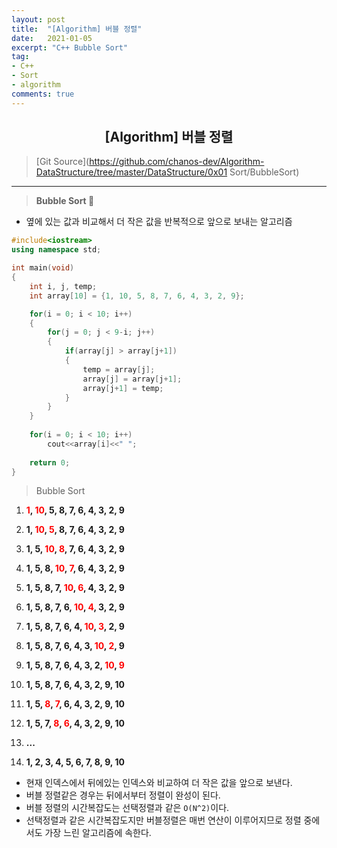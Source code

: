 ```yaml
---
layout: post
title:  "[Algorithm] 버블 정렬"
date:   2021-01-05
excerpt: "C++ Bubble Sort"
tag: 
- C++
- Sort
- algorithm
comments: true
---
```


## <center>[Algorithm] 버블 정렬</center>  

>[Git Source](https://github.com/chanos-dev/Algorithm-DataStructure/tree/master/DataStructure/0x01 Sort/BubbleSort)

---

> <b> Bubble Sort </b> 🧼
 
- 옆에 있는 값과 비교해서 더 작은 값을 반복적으로 앞으로 보내는 알고리즘

```cpp
#include<iostream>
using namespace std;

int main(void)
{
	int i, j, temp;
	int array[10] = {1, 10, 5, 8, 7, 6, 4, 3, 2, 9};

	for(i = 0; i < 10; i++)
	{
		for(j = 0; j < 9-i; j++)
		{
			if(array[j] > array[j+1])
			{
				temp = array[j];
				array[j] = array[j+1];
				array[j+1] = temp;
			}
		}
	}
	
	for(i = 0; i < 10; i++)
		cout<<array[i]<<" ";
	
	return 0;
}
``` 

> Bubble Sort

 1. **<span style="color:red">1</span>, <span style="color:red">10</span>, 5, 8, 7, 6, 4, 3, 2, 9**

 2. **1, <span style="color:red">10</span>, <span style="color:red">5</span>, 8, 7, 6, 4, 3, 2, 9**

 3. **1, 5, <span style="color:red">10</span>, <span style="color:red">8</span>, 7, 6, 4, 3, 2, 9**

 4. **1, 5, 8, <span style="color:red">10</span>, <span style="color:red">7</span>, 6, 4, 3, 2, 9**

 5. **1, 5, 8, 7, <span style="color:red">10</span>, <span style="color:red">6</span>, 4, 3, 2, 9**

 6. **1, 5, 8, 7, 6, <span style="color:red">10</span>, <span style="color:red">4</span>, 3, 2, 9**

 7. **1, 5, 8, 7, 6, 4, <span style="color:red">10</span>, <span style="color:red">3</span>, 2, 9**

 8. **1, 5, 8, 7, 6, 4, 3, <span style="color:red">10</span>, <span style="color:red">2</span>, 9**

 9. **1, 5, 8, 7, 6, 4, 3, 2, <span style="color:red">10</span>, <span style="color:red">9</span>**

 10. **1, 5, 8, 7, 6, 4, 3, 2, 9, 10**

 11. **1, 5, <span style="color:red">8</span>, <span style="color:red">7</span>, 6, 4, 3, 2, 9, 10**

 12. **1, 5, 7, <span style="color:red">8</span>, <span style="color:red">6</span>, 4, 3, 2, 9, 10**

 13. **...**

 14. **1, 2, 3, 4, 5, 6, 7, 8, 9, 10**

- 현재 인덱스에서 뒤에있는 인덱스와 비교하여 더 작은 값을 앞으로 보낸다.
- 버블 정렬같은 경우는 뒤에서부터 정렬이 완성이 된다.
- 버블 정렬의 시간복잡도는 선택정렬과 같은 `O(N^2)`이다.
- 선택정렬과 같은 시간복잡도지만 버블정렬은 매번 연산이 이루어지므로 정렬 중에서도 가장 느린 알고리즘에 속한다.